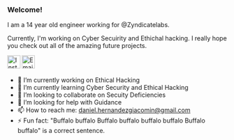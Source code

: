 ### Welcome! 

I am a 14 year old engineer working for @Zyndicatelabs.

Currently, I'm working on Cyber Secuirity and Ethichal hacking. I really hope you check out all of the amazing future projects.


<a href="https://www.instagram.com/giacomin05">
  <img align="left" alt="Instagram" width="30px" src="https://cdn.jsdelivr.net/npm/simple-icons@v3/icons/instagram.svg" />
</a>
<a href="mailto:daniel.hernandezgiacomin@gmail.com">
  <img align="left" alt="Email" width="30px" src="https://www.svgrepo.com/show/94769/black-back-closed-envelope-shape.svg" />
</a>

<br></br>

- 🔭 I’m currently working on Ethical Hacking
- 🌱 I’m currently learning Cyber Security and Ethical Hacking
- 👯 I’m looking to collaborate on Secuity Deficiencies
- 🤔 I’m looking for help with Guidance
- 📫 How to reach me: daniel.hernandezgiacomin@gmail.com
- ⚡ Fun fact: "Buffalo buffalo Buffalo buffalo buffalo buffalo Buffalo buffalo" is a correct sentence.

<br></br>
